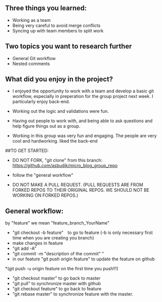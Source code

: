 ## Three things you learned:
  * Working as a team
  * Being very careful to avoid merge conflicts
  * Syncing up with team members to split work
  
## Two topics you want to research further
  * General Git workflow
  * Nested comments
  
## What did you enjoy in the project?
 * I enjoyed the opportunity to work with a team and develop a basic git workflow,
  especially in preperation for the group project next week. I particularly enjoy back-end.
  
 * Working out the logic and validations were fun.
 
 * Having out people to work with, and being able to ask questions and help figure things out as a group.
 
 * Working in this group was very fun and engaging. The people are very cool and hardworking.
liked the back-end


##TO GET STARTED:
* DO NOT FORK, "git clone" from this branch: https://github.com/asbudik/micro_blog_group_repo
* follow the "general workflow"

*  DO NOT MAKE A PULL REQUEST. (PULL REQUESTS ARE FROM FORKED REPOS TO THEIR ORIGINAL REPOS. WE SHOULD NOT BE WORKING ON FORKED REPOS.)

## General workflow:
by "feature" we mean "feature_branch_YourName"

* "git checkout -b feature"  to go to feature (-b is only necessary first time when you are creating you branch)
*  make changes in feature
*  "git add -A"
*  "git commit -m "description of the commit" "
*  in our feature "git push origin feature" to update the feature on github

*(git push -u origin feature on the first time you push!!!)

*  "git checkout master" to go back to master
*  "git pull" to synchronize master with github
*  "git checkout feature" to go back to feature
*  "git rebase master" to synchronize feature with the master.
